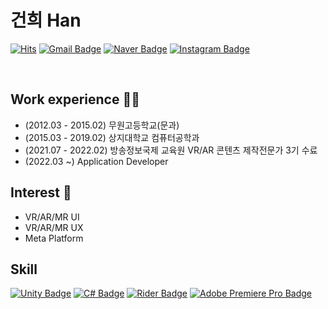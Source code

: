 # 건희 Han


[![Hits](https://hits.seeyoufarm.com/api/count/incr/badge.svg?url=https%3A%2F%2Fgithub.com%2Fgunheehan&count_bg=%235E9236&title_bg=%23FF0000&icon=&icon_color=%23FFFFFF&title=VISIT&edge_flat=false)](https://hits.seeyoufarm.com)
[![Gmail Badge](https://img.shields.io/badge/Gmail-d14836?style=flat-square&logo=Gmail&logoColor=white&link=mailto:rjstmsla@gmail.com)](mailto:rjstmsla@gmail.com)
[![Naver Badge](https://img.shields.io/badge/Naver-03C75A?style=flat-square&logo=Naver&logoColor=white&link=mailto:gksrjsgml13@naver.com)](mailto:gksrjsgml13@naver.com)
[![Instagram Badge](https://img.shields.io/badge/-Instagram-dd2a7b?style=flat-square&logo=instagram&logoColor=white&link=https://www.instagram.com/shine_gunx/)](https://www.instagram.com/shine_gunx/) 

<br>

## Work experience 🤹‍♀️
- (2012.03 - 2015.02) 무원고등학교(문과)
- (2015.03 - 2019.02) 상지대학교 컴퓨터공학과
- (2021.07 - 2022.02) 방송정보국제 교육원 VR/AR 콘텐츠 제작전문가 3기 수료
- (2022.03 ~) Application Developer

## Interest 👀
- VR/AR/MR UI
- VR/AR/MR UX
- Meta Platform

## Skill
[![Unity Badge](https://img.shields.io/badge/Unity-000000?style=flat-square&logo=Unity&logoColor=white)]()
[![C# Badge](https://img.shields.io/badge/CSharp-239120?style=flat-square&logo=Unity&logoColor=white)]()
[![Rider Badge](https://img.shields.io/badge/Rider-000000.svg?style=for-the-badge&logo=Rider&logoColor=white&color=black&labelColor=crimson)]()
[![Adobe Premiere Pro Badge](https://img.shields.io/badge/AdobePremierePro-9999FF?style=flat-square&logo=AdobePremierePro&logoColor=white)]()
